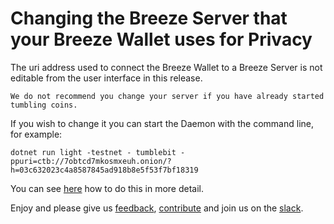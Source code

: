 # Changing the Breeze Server that your Breeze Wallet uses for Privacy

The uri address used to connect the Breeze Wallet to a Breeze Server is not editable from the user interface in this release.

```
We do not recommend you change your server if you have already started tumbling coins.
```

If you wish to change it you can start the Daemon with the command line, for example:

```
dotnet run light -testnet - tumblebit -ppuri=ctb://7obtcd7mkosmxeuh.onion/?h=03c632023c4a8587845ad918b8e5f53f7bf18319
```

You can see [here](https://github.com/BreezeHub/Breeze/blob/tumblebit-alpha/Breeze.Documentation/alpha/option3.md) how to do this in more detail.

Enjoy and please give us [feedback](https://stratisplatform.slack.com/messages/C5F5GGLC8/), [contribute](https://github.com/BreezeHub) and join us on the [slack](https://stratisplatform.slack.com/messages/C5F5GGLC8/).

